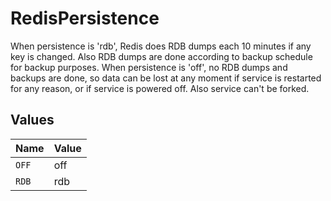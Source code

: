 # RedisPersistence

When persistence is 'rdb', Redis does RDB dumps each 10 minutes if any key is changed. Also RDB dumps are done according to backup schedule for backup purposes. When persistence is 'off', no RDB dumps and backups are done, so data can be lost at any moment if service is restarted for any reason, or if service is powered off. Also service can't be forked.


## Values

| Name  | Value |
| ----- | ----- |
| `OFF` | off   |
| `RDB` | rdb   |